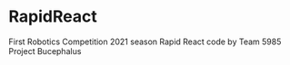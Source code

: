 # RapidReact
First Robotics Competition 2021 season Rapid React code by Team 5985 Project Bucephalus
